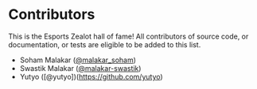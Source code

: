 # Contributors

This is the Esports Zealot hall of fame! All contributors of source code, or documentation, or tests are eligible to be added to this list.
- Soham Malakar ([@malakar_soham](https://github.com/malakar-soham))
- Swastik Malakar ([@malakar-swastik](https://github.com/malakar-swastik))
- Yutyo ([@yutyo])(https://github.com/yutyo)
